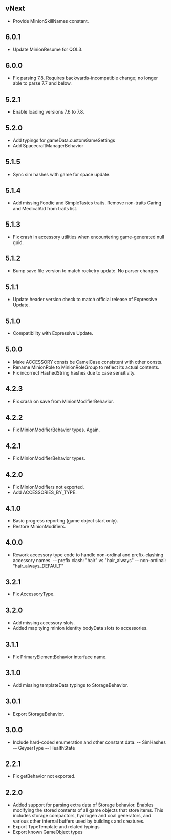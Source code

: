 ## vNext

- Provide MinionSkillNames constant.

## 6.0.1

- Update MinionResume for QOL3.

## 6.0.0

- Fix parsing 7.8. Requires backwards-incompatible change; no longer able to parse 7.7 and below.

## 5.2.1

- Enable loading versions 7.6 to 7.8.

## 5.2.0

- Add typings for gameData.customGameSettings
- Add SpacecraftManagerBehavior

## 5.1.5

- Sync sim hashes with game for space update.

## 5.1.4

- Add missing Foodie and SimpleTastes traits. Remove non-traits Caring and MedicalAid from traits list.

## 5.1.3

- Fix crash in accessory utilities when encountering game-generated null guid.

## 5.1.2

- Bump save file version to match rocketry update. No parser changes

## 5.1.1

- Update header version check to match official release of Expressive Update.

## 5.1.0

- Compatibility with Expressive Update.

## 5.0.0

- Make ACCESSORY consts be CamelCase consistent with other consts.
- Rename MinionRole to MinionRoleGroup to reflect its actual contents.
- Fix incorrect HashedString hashes due to case sensitivity.

## 4.2.3

- Fix crash on save from MinionModifierBehavior.

## 4.2.2

- Fix MinionModifierBehavior types. Again.

## 4.2.1

- Fix MinionModifierBehavior types.

## 4.2.0

- Fix MinionModifiers not exported.
- Add ACCESSORIES_BY_TYPE.

## 4.1.0

- Basic progress reporting (game object start only).
- Restore MinionModifiers.

## 4.0.0

- Rework accessory type code to handle non-ordinal and prefix-clashing accessory names.
  -- prefix clash: "hair" vs "hair_always"
  -- non-ordinal: "hair_always_DEFAULT"

## 3.2.1

- Fix AccessoryType.

## 3.2.0

- Add missing accessory slots.
- Added map tying minion identity bodyData slots to accessories.

## 3.1.1

- Fix PrimaryElementBehavior interface name.

## 3.1.0

- Add missing templateData typings to StorageBehavior.

## 3.0.1

- Export StorageBehavior.

## 3.0.0

- Include hard-coded enumeration and other constant data.
  -- SimHashes
  -- GeyserType
  -- HealthState

## 2.2.1

- Fix getBehavior not exported.

## 2.2.0

- Added support for parsing extra data of Storage behavior.
  Enables modifying the stored contents of all game objects that store items. This includes storage compactors, hydrogen and coal generators, and various other internal buffers used by buildings and creatures.
- Export TypeTemplate and related typings
- Export known GameObject types
